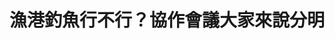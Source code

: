 ---
layout: post
title: "漁港釣魚行不行？協作會議大家來說分明"
tags:
  - "漁業"
  - "休閒"
  - "法規"
  - "環保"
id: 46
thumbnail: ""
description: ""
color: ""
publish: "false"
departments:
cover:
  link: ""
introduction:
  content: ""
  image: ""
join:
  type: ""
  image: "/images/post/46/1fY9U7_SM0iBBrQDOhruGOBZNs30iydFG.jpg"
embed:
  - type: "live"
    links:
      - "https://www.youtube.com/watch?v=Y8sht_NybeE"
pictures:
---